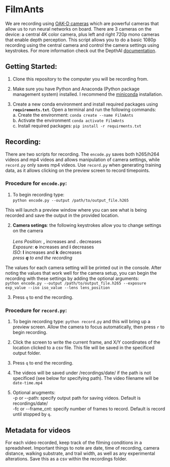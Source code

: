 # FilmAnts
We are recording using [OAK-D cameras](https://shop.luxonis.com/products/1098obcenclosure) which are powerful cameras that allow us to run neural networks on board. There are 3 cameras on the device: a central 4K color camera, plus left and right 720p mono cameras that enable depth perception. This script allows you to do a basic 1080p recording using the central camera and control the camera settings using keystrokes. For more information check out the DepthAI [documentation](https://docs.luxonis.com/en/latest/).

## Getting Started:
1. Clone this repository to the computer you will be recording from.

2. Make sure you have Python and Anaconda (Python package management system) installed. I recommend the [miniconda](https://docs.conda.io/en/latest/miniconda.html) installation.

2. Create a new conda environment and install required packages using **`requirements.txt`**.
Open a terminal and run the following commands:\
a. Create the environment: `conda create --name FilmAnts` \
b. Activate the environment `conda activate FilmAnts` \
c. Install required packages: `pip install -r requirments.txt`

## Recording:
There are two scripts for recording. The `encode.py` saves both h265/h264 videos and mp4 videos and allows manipulation of camera settings, while `record.py` only saves mp4 videos. Use `record.py` when generating training data, as it allows clicking on the preview screen to record timepoints. 

### Procedure for `encode.py`:

1. To begin recording type: \
`python encode.py --output /path/to/output_file.h265` 

This will launch a preview window where you can see what is being recorded and save the output in the provided location.

2. **Camera setings**: the following keystrokes allow you to change settings on the camera \
\
*Lens Position*: **,** increases and **.** decreases \
*Exposure*: **o** increases and **i** decreases \
*ISO*: **l** increases and **k** decreases \
 *press **q** to end the recording* 
 
 The values for each camera setting will be printed out in the console. After noting the values that work well for the camera setup, you can begin the recording with these settings by adding the optional arguments: \
 `python encode.py --output /path/to/output_file.h265 --exposure exp_value --iso iso_value --lens lens_position`
 
 3. Press `q` to end the recording.
 
### Procedure for `record.py`: 
1. To begin recording type: `python record.py` and this will bring up a preview screen. Allow the camera to focus automatically, then press `r` to begin recording.

2. Click the screen to write the current frame, and X/Y coordinates of the location clicked to a csv file. This file will be saved in the specificed output folder. 

3. Press `q` to end the recording.

4. The videos will be saved under /recordings/date/ if the path is not specificed (see below for specifying path). The video filename will be `date-time.mp4`

4. Optional arugments: \
-p or --path: specify output path for saving videos. Default is recordings/date/ \
-fc or --frame_cnt: specify number of frames to record. Default is record until stopped by `q`. 

## Metadata for videos
For each video recorded, keep track of the filming conditions in a spreadsheet. Important things to note are date, time of recording, camera distance, walking substrate, and trail width, as well as any experimental alterations. Save this as a csv within the recordings folder.

